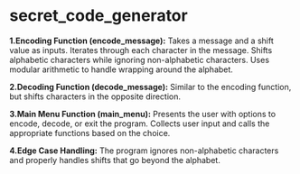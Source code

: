 # secret_code_generator
**1.Encoding Function (encode_message):**
Takes a message and a shift value as inputs.
Iterates through each character in the message.
Shifts alphabetic characters while ignoring non-alphabetic characters.
Uses modular arithmetic to handle wrapping around the alphabet.

**2.Decoding Function (decode_message):**
Similar to the encoding function, but shifts characters in the opposite direction.

**3.Main Menu Function (main_menu):**
Presents the user with options to encode, decode, or exit the program.
Collects user input and calls the appropriate functions based on the choice.

**4.Edge Case Handling:**
The program ignores non-alphabetic characters and properly handles shifts that go beyond the alphabet.
